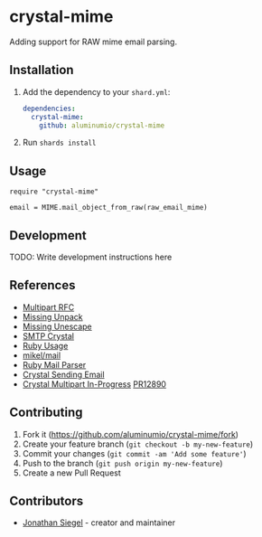 # crystal-mime

Adding support for RAW mime email parsing.

## Installation

1. Add the dependency to your `shard.yml`:

   ```yaml
   dependencies:
     crystal-mime:
       github: aluminumio/crystal-mime
   ```

2. Run `shards install`

## Usage

```crystal
require "crystal-mime"

email = MIME.mail_object_from_raw(raw_email_mime)
```

## Development

TODO: Write development instructions here

## References

* [Multipart RFC](https://www.w3.org/Protocols/rfc1341/7_2_Multipart.html)
* [Missing Unpack](https://forum.crystal-lang.org/t/pack-unpack-methods/1608/2)
* [Missing Unescape](https://ruby-doc.org/stdlib-2.5.1/libdoc/cgi/rdoc/CGI/Util.html#method-i-unescape)
* [SMTP Crystal](https://github.com/ray-delossantos/smtp.cr)
* [Ruby Usage](http://codebeerstartups.com/how-to-fetch-and-parse-emails-in-ruby-on-rails/)
* [mikel/mail](https://rubydoc.info/github/mikel/mail)
* [Ruby Mail Parser](https://github.com/garciadanny/email_parser)
* [Crystal Sending Email](https://github.com/arcage/crystal-email)
* [Crystal Multipart In-Progress](https://github.com/crystal-lang/crystal/blob/master/src/mime/multipart.cr) [PR12890](https://github.com/crystal-lang/crystal/pull/12890)

## Contributing

1. Fork it (<https://github.com/aluminumio/crystal-mime/fork>)
2. Create your feature branch (`git checkout -b my-new-feature`)
3. Commit your changes (`git commit -am 'Add some feature'`)
4. Push to the branch (`git push origin my-new-feature`)
5. Create a new Pull Request

## Contributors

- [Jonathan Siegel](https://github.com/usiegj00) - creator and maintainer
